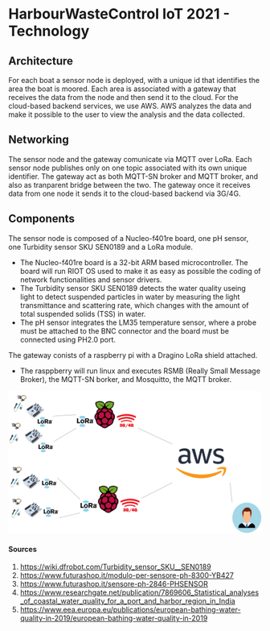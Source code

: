 # HarbourWasteControl IoT 2021 - Technology
## Architecture
For each boat a sensor node is deployed, with a unique id that identifies the area the boat is moored. Each area is associated with a gateway that receives the data from the node and then send it to the cloud. For the cloud-based backend services, we use AWS. AWS analyzes the data and make it possible to the user to view the analysis and the data collected.

## Networking
The sensor node and the gateway comunicate via MQTT over LoRa. Each sensor node publishes only on one topic associated with its own unique identifier. The gateway act as both MQTT-SN broker and MQTT broker, and also as tranparent bridge between the two. The gateway once it receives data from one node it sends it to the cloud-based backend via 3G/4G.

## Components
The sensor node is composed of a Nucleo-f401re board, one pH sensor, one Turbidity sensor SKU SEN0189 and a LoRa module.
- The Nucleo-f401re board is a 32-bit ARM based microcontroller. The board will run RIOT OS used to make it as easy as possible the coding of network functionalities and sensor drivers.
- The Turbidity sensor SKU SEN0189 detects the water quality useing light to detect suspended particles in water by measuring the light transmittance and scattering rate, which changes with the amount of total suspended solids (TSS) in water. 
- The pH sensor integrates the LM35 temperature sensor, where a probe must be attached to the BNC connector and the board must be connected using PH2.0 port.

The gateway conists of a raspberry pi with a Dragino LoRa shield attached. 
- The rasppberry will run linux and executes RSMB (Really Small Message Broker), the MQTT-SN borker, and Mosquitto, the MQTT broker.

![Image1](Picture/architecture.png?raw=true)

#### Sources
1. https://wiki.dfrobot.com/Turbidity_sensor_SKU__SEN0189
2. https://www.futurashop.it/modulo-per-sensore-ph-8300-YB427
3. https://www.futurashop.it/sensore-ph-2846-PHSENSOR
4. https://www.researchgate.net/publication/7869606_Statistical_analyses_of_coastal_water_quality_for_a_port_and_harbor_region_in_India
5. https://www.eea.europa.eu/publications/european-bathing-water-quality-in-2019/european-bathing-water-quality-in-2019
